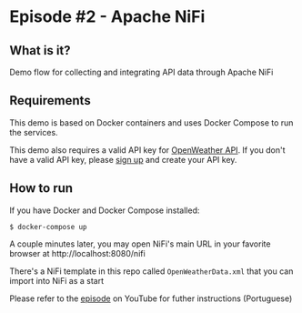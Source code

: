 # Episode #2 - Apache NiFi

## What is it? 

Demo flow for collecting and integrating API data through Apache NiFi

## Requirements

This demo is based on Docker containers and uses Docker Compose to run the services.

This demo also requires a valid API key for [OpenWeather API](https://openweathermap.org/api). If you don't have a valid API key, please [sign up](https://home.openweathermap.org/users/sign_up) and create your API key.

## How to run

If you have Docker and Docker Compose installed:

```
$ docker-compose up
```

A couple minutes later, you may open NiFi's main URL in your favorite browser at http://localhost:8080/nifi

There's a NiFi template in this repo called `OpenWeatherData.xml` that you can import into NiFi as a start

Please refer to the [episode](https://www.youtube.com/watch?v=rPCGeouN58U) on YouTube for futher instructions (Portuguese)